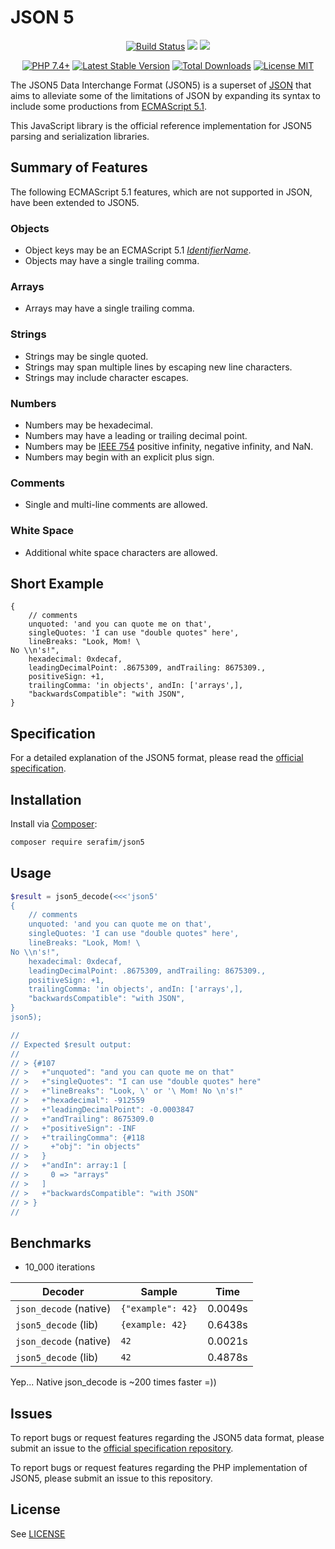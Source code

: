 # JSON 5

<p align="center">
    <a href="https://travis-ci.org/SerafimArts/json5"><img src="https://travis-ci.org/SerafimArts/json5.svg?branch=master" alt="Build Status"></a>
    <a href="https://codeclimate.com/github/SerafimArts/json5/maintainability"><img src="https://api.codeclimate.com/v1/badges/a542a7b3dbb64920069d/maintainability" /></a>
    <a href="https://codeclimate.com/github/SerafimArts/json5/test_coverage"><img src="https://api.codeclimate.com/v1/badges/a542a7b3dbb64920069d/test_coverage" /></a>
</p>

<p align="center">
    <a href="https://packagist.org/packages/serafim/json5"><img src="https://img.shields.io/badge/PHP-7.4+-4f5b93.svg" alt="PHP 7.4+"></a>
    <a href="https://packagist.org/packages/serafim/json5"><img src="https://poser.pugx.org/serafim/json5/version#" alt="Latest Stable Version"></a>
    <a href="https://packagist.org/packages/serafim/json5"><img src="https://poser.pugx.org/serafim/json5/downloads#" alt="Total Downloads"></a>
    <a href="https://raw.githubusercontent.com/SerafimArts/json5/master/LICENSE.md"><img src="https://poser.pugx.org/serafim/json5/license" alt="License MIT"></a>
</p>

The JSON5 Data Interchange Format (JSON5) is a superset of [JSON] that aims to
alleviate some of the limitations of JSON by expanding its syntax to include
some productions from [ECMAScript 5.1].

This JavaScript library is the official reference implementation for JSON5
parsing and serialization libraries.

[JSON]: https://tools.ietf.org/html/rfc7159
[ECMAScript 5.1]: https://www.ecma-international.org/ecma-262/5.1/

## Summary of Features

The following ECMAScript 5.1 features, which are not supported in JSON, have
been extended to JSON5.

### Objects

- Object keys may be an ECMAScript 5.1 _[IdentifierName]_.
- Objects may have a single trailing comma.

### Arrays

- Arrays may have a single trailing comma.

### Strings

- Strings may be single quoted.
- Strings may span multiple lines by escaping new line characters.
- Strings may include character escapes.

### Numbers

- Numbers may be hexadecimal.
- Numbers may have a leading or trailing decimal point.
- Numbers may be [IEEE 754] positive infinity, negative infinity, and NaN.
- Numbers may begin with an explicit plus sign.

### Comments

- Single and multi-line comments are allowed.

### White Space

- Additional white space characters are allowed.

[IdentifierName]: https://www.ecma-international.org/ecma-262/5.1/#sec-7.6
[IEEE 754]: http://ieeexplore.ieee.org/servlet/opac?punumber=4610933

## Short Example

```json5
{
    // comments
    unquoted: 'and you can quote me on that',
    singleQuotes: 'I can use "double quotes" here',
    lineBreaks: "Look, Mom! \
No \\n's!",
    hexadecimal: 0xdecaf,
    leadingDecimalPoint: .8675309, andTrailing: 8675309.,
    positiveSign: +1,
    trailingComma: 'in objects', andIn: ['arrays',],
    "backwardsCompatible": "with JSON",
}
```

## Specification

For a detailed explanation of the JSON5 format, please read the [official
specification](https://json5.github.io/json5-spec/).

## Installation

Install via [Composer](https://getcomposer.org/):

```sh
composer require serafim/json5
```

## Usage

```php
$result = json5_decode(<<<'json5'
{
    // comments
    unquoted: 'and you can quote me on that',
    singleQuotes: 'I can use "double quotes" here',
    lineBreaks: "Look, Mom! \
No \\n's!",
    hexadecimal: 0xdecaf,
    leadingDecimalPoint: .8675309, andTrailing: 8675309.,
    positiveSign: +1,
    trailingComma: 'in objects', andIn: ['arrays',],
    "backwardsCompatible": "with JSON",
}
json5);

//
// Expected $result output:
//
// > {#107
// >   +"unquoted": "and you can quote me on that"
// >   +"singleQuotes": "I can use "double quotes" here"
// >   +"lineBreaks": "Look, \' or '\ Mom! No \n's!"
// >   +"hexadecimal": -912559
// >   +"leadingDecimalPoint": -0.0003847
// >   +"andTrailing": 8675309.0
// >   +"positiveSign": -INF
// >   +"trailingComma": {#118
// >     +"obj": "in objects"
// >   }
// >   +"andIn": array:1 [
// >     0 => "arrays"
// >   ]
// >   +"backwardsCompatible": "with JSON"
// > }
//
```

## Benchmarks

- 10_000 iterations

| Decoder                  | Sample              | Time    |
|--------------------------|---------------------|---------|
| `json_decode` (native)   | `{"example": 42}`   | 0.0049s |
| `json5_decode` (lib)     | `{example: 42}`     | 0.6438s |
| `json_decode` (native)   | `42`                | 0.0021s |
| `json5_decode` (lib)     | `42`                | 0.4878s |

Yep... Native json_decode is ~200 times faster =))

## Issues

To report bugs or request features regarding the JSON5 data format, please
submit an issue to the [official specification
repository](https://github.com/json5/json5-spec).

To report bugs or request features regarding the PHP implementation of
JSON5, please submit an issue to this repository.

## License

See [LICENSE](https://github.com/SerafimArts/json5/master/LICENSE.md)
